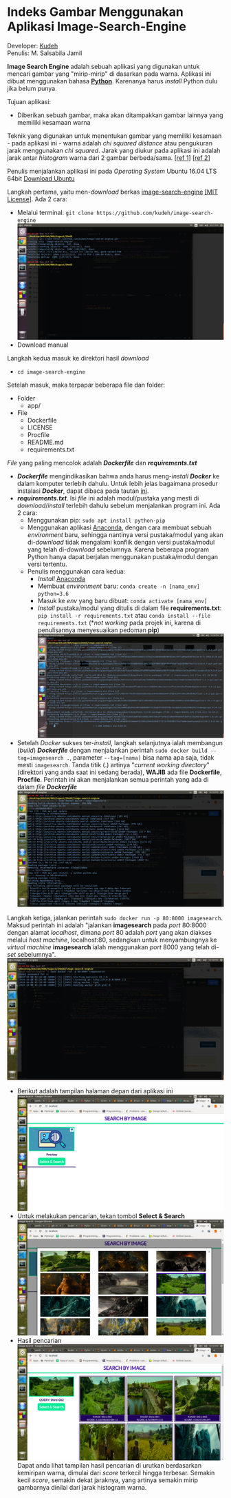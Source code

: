 # Indeks Gambar Menggunakan Aplikasi Image-Search-Engine

Developer: [Kudeh](https://github.com/kudeh)  
Penulis: M. Salsabila Jamil

**Image Search Engine** adalah sebuah aplikasi yang digunakan untuk mencari gambar yang "mirip-mirip" di dasarkan pada warna. Aplikasi ini dibuat menggunakan bahasa **[Python](https://www.python.org/)**.
Karenanya harus _install_ Python dulu jika belum punya.

Tujuan aplikasi:
- Diberikan sebuah gambar, maka akan ditampakkan gambar lainnya yang memiliki kesamaan warna

Teknik yang digunakan untuk menentukan gambar yang memiliki kesamaan - pada aplikasi ini - warna adalah _chi squared distance_ atau pengukuran jarak menggunakan _chi squared_. Jarak yang diukur pada aplikasi ini adalah jarak antar _histogram_ warna dari 2 gambar berbeda/sama. [[ref 1](https://en.wikipedia.org/wiki/Content-based_image_retrieval)] [[ref 2](https://stats.stackexchange.com/questions/184101/comparing-two-histograms-using-chi-square-distance)]

Penulis menjalankan aplikasi ini pada _Operating System_ Ubuntu 16.04 LTS 64bit
[Download Ubuntu](https://ubuntu.com/download/desktop)

Langkah pertama, yaitu men-_download_ berkas [image-search-engine](https://github.com/kudeh/image-search-engine) [[MIT License]](https://github.com/kudeh/image-search-engine/blob/master/LICENSE). Ada 2 cara:
- Melalui terminal: ```git clone https://github.com/kudeh/image-search-engine```
![clone](images/langkah_1.png)
- Download manual

Langkah kedua masuk ke direktori hasil _download_
- ```cd image-search-engine```

Setelah masuk, maka terpapar beberapa file dan folder:
- Folder
    - app/
- File
    - Dockerfile
    - LICENSE
    - Procfile
    - README.md
    - requirements.txt

_File_ yang paling mencolok adalah ***Dockerfile*** dan ***requirements.txt***
- ***Dockerfile*** mengindikasikan bahwa anda harus meng-_install_ ***Docker*** ke dalam komputer terlebih dahulu. Untuk lebih jelas bagaimana prosedur instalasi ***Docker***, dapat dibaca pada tautan [ini](https://docs.docker.com/install/#supported-platforms).
- ***requirements.txt***. Isi _file_ ini adalah modul/pustaka yang mesti di _download_/_install_ terlebih dahulu sebelum menjalankan program ini. Ada 2 cara:
    - Menggunakan pip: ```sudo apt install python-pip```
    - Menggunakan aplikasi [Anaconda](https://www.anaconda.com/), dengan cara membuat sebuah _environment_ baru, sehingga nantinya versi pustaka/modul yang akan di-_download_ tidak mengalami konflik dengan versi pustaka/modul yang telah di-_download_ sebelumnya. Karena beberapa program Python hanya dapat berjalan menggunakan pustaka/modul dengan versi tertentu.
    - Penulis menggunakan cara kedua:
        - _Install_ [Anaconda](https://www.anaconda.com/distribution/)
        - Membuat _environment_ baru: ```conda create -n [nama_env] python=3.6```
        - Masuk ke _env_ yang baru dibuat: ```conda activate [nama_env]```
        - _Install_ pustaka/modul yang ditulis di dalam file **requirements.txt**: ```pip install -r requirements.txt``` atau
        ```conda install --file requirements.txt``` (*_not working_ pada projek ini, karena di penulisannya menyesuaikan pedoman **pip**)
        ![reqs](images/install_reqs.png)
- Setelah _Docker_ sukses ter-_install_, langkah selanjutnya ialah membangun (_build_) ***Dockerfile*** dengan menjalankan perintah ```sudo docker build --tag=imagesearch .```, parameter ```--tag=[nama]``` bisa nama apa saja, tidak mesti ```imagesearch```. Tanda titik (.) artinya "_current working directory_" (direktori yang anda saat ini sedang berada), **WAJIB** ada file **Dockerfile**, **Procfile**. Perintah ini akan menjalankan semua perintah yang ada di dalam _file_ ***Dockerfile***
![Build Dockerfile](images/langkah_2.png)

Langkah ketiga, jalankan perintah ```sudo docker run -p 80:8000 imagesearch```. Maksud perintah ini adalah "jalankan **imagesearch** pada _port_ 80:8000 dengan alamat _localhost_, dimana _port_ 80 adalah _port_ yang akan diakses melalui _host machine_, localhost:80, sedangkan untuk menyambungnya ke _virtual machine_ **imagesearch** ialah menggunakan _port_ 8000 yang telah di-_set_ sebelumnya".
![run](images/langkah_3.png)
- Berikut adalah tampilan halaman depan dari aplikasi ini
![index](images/langkah_4.png)
- Untuk melakukan pencarian, tekan tombol **Select & Search**
![search](images/langkah_5.png)
- Hasil pencarian
![hasil](images/langkah_6.png)
Dapat anda lihat tampilan hasil pencarian di urutkan berdasarkan kemiripan warna, dimulai dari _score_ terkecil hingga terbesar. Semakin kecil _score_, semakin dekat jaraknya, yang artinya semakin mirip gambarnya dinilai dari jarak histogram warna.
